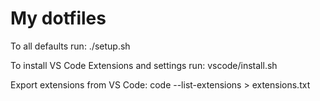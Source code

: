 # My dotfiles

To all defaults run:
./setup.sh

To install VS Code Extensions and settings run:
vscode/install.sh

Export extensions from VS Code:
code --list-extensions > extensions.txt
